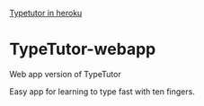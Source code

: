 [Typetutor in heroku](https://floating-chamber-68433.herokuapp.com/typetutor)

# TypeTutor-webapp
Web app version of TypeTutor 

Easy app for learning to type fast with ten fingers.

